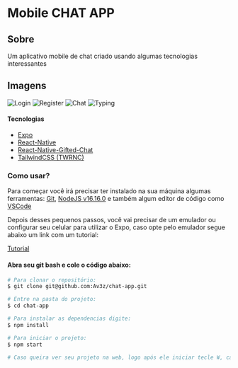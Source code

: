 # Mobile CHAT APP

## Sobre
Um aplicativo mobile de chat criado usando algumas tecnologias interessantes

## Imagens
![Login](imgs/Login.png)
![Register](imgs/Register.png)
![Chat](imgs/Chat.png)
![Typing](imgs/Typing.png)

#### Tecnologias

- [Expo](https://expo.dev/)
- [React-Native](https://reactnative.dev/)
- [React-Native-Gifted-Chat](https://github.com/FaridSafi/react-native-gifted-chat)
- [TailwindCSS (TWRNC)](https://github.com/jaredh159/tailwind-react-native-classnames)

### Como usar?

Para começar você irá precisar ter instalado na sua máquina algumas ferramentas:
[Git](https://git-scm.com), [NodeJS v16.16.0](https://nodejs.org/en/) e também algum editor de código como
[VSCode](https://code.visualstudio.com/)

Depois desses pequenos passos, você vai precisar de um emulador ou configurar seu celular para utilizar o Expo,
caso opte pelo emulador segue abaixo um link com um tutorial: 

[Tutorial](https://www.youtube.com/watch?v=eSjFDWYkdxM&t=849s)

#### Abra seu git bash e cole o código abaixo:

```bash
# Para clonar o repositório:
$ git clone git@github.com:Av3z/chat-app.git

# Entre na pasta do projeto:
$ cd chat-app

# Para instalar as dependencias digite:
$ npm install

# Para iniciar o projeto:
$ npm start

# Caso queira ver seu projeto na web, logo após ele iniciar tecle W, caso queira iniciar no emulador tecle A
``` 
